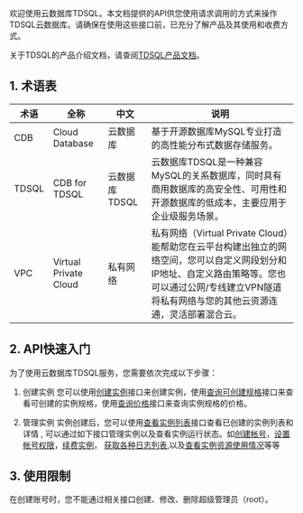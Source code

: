 欢迎使用云数据库TDSQL。本文档提供的API供您使用请求调用的方式来操作 TDSQL云数据库。请确保在使用这些接口前，已充分了解产品及其使用和收费方式。

关于TDSQL的产品介绍文档，请查阅[TDSQL产品文档](http://tce.fsphere.cn/doc/product/237)。
## 1. 术语表
| 术语 | 全称  | 中文 | 说明 |
|---------|---------|---------|---------|
| CDB  | Cloud Database | 云数据库 | 基于开源数据库MySQL专业打造的高性能分布式数据存储服务。|
| TDSQL|CDB for TDSQL | 云数据库TDSQL | 云数据库TDSQL是一种兼容MySQL的关系数据库，同时具有商用数据库的高安全性、可用性和开源数据库的低成本，主要应用于企业级服务场景。|
| VPC	 | Virtual Private Cloud	| 私有网络	| 私有网络（Virtual Private Cloud）能帮助您在云平台构建出独立的网络空间，您可以自定义网段划分和IP地址、自定义路由策略等。您也可以通过公网/专线建立VPN隧道将私有网络与您的其他云资源连通，灵活部署混合云。|

## 2. API快速入门
为了使用云数据库TDSQL服务，您需要依次完成以下步骤：

1. 创建实例
您可以使用[创建实例](/doc/api/309/5539)接口来创建实例，使用[查询可创建规格](/doc/api/309/5537)接口来查看可创建的实例规格，使用[查询价格](/doc/api/309/5538)接口来查询实例规格的价格。

2. 管理实例 
实例创建后，您可以使用[查看实例列表](/doc/api/309/5447)接口查看已创建的实例列表和详情 , 可以通过如下接口管理实例以及查看实例运行状态。如[创建帐号](/doc/api/309/5394)，[设置帐号权限](/doc/api/309/5397)，[续费实例](/doc/api/309/5541)，
[获取各种日志列表](/doc/api/309/5402),以及[查看实例资源使用情况](/doc/api/309/5408)等等

## 3. 使用限制
在创建账号时，您不能通过相关接口创建、修改、删除超级管理员（root）。